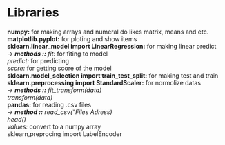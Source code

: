 <h1>Libraries</h1>

<b>numpy:</b> for making arrays and numeral do likes matrix, means and etc.<br>
<b>matplotlib.pyplot:</b> for ploting and show items<br>
<b>sklearn.linear_model import LinearRegression:</b> for making linear predict<br>
-> <b><i>methods ::</i></b> <i>fit:</i> for fiting to model<br>
	      <i>predict:</i> for predicting<br>
	      <i>score:</i> for getting score of the model<br>
<b>sklearn.model_selection import train_test_split:</b> for making test and train<br>
<b>sklearn.preprocessing import StandardScaler:</b> for normolize datas<br>
-> <b><i>methods ::</i></b> <i>fit_transform(data)<br>
	      transform(data)</i><br>
<b>pandas:</b> for reading .csv files <br>
-> <b><i>method ::</i></b> <i>read_csv("Files Adress)<br>
	     head()<br>
	     values:</i> convert to a numpy array<br>
sklearn,preprocing import LabelEncoder<br>
